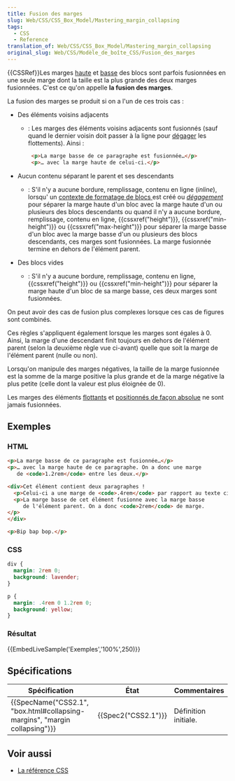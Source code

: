 ```yaml
---
title: Fusion des marges
slug: Web/CSS/CSS_Box_Model/Mastering_margin_collapsing
tags:
  - CSS
  - Reference
translation_of: Web/CSS/CSS_Box_Model/Mastering_margin_collapsing
original_slug: Web/CSS/Modèle_de_boîte_CSS/Fusion_des_marges
---
```

{{CSSRef}}Les marges [haute](/fr/docs/Web/CSS/margin-top) et [basse](/fr/docs/Web/CSS/margin-bottom) des blocs sont parfois fusionnées en une seule marge dont la taille est la plus grande des deux marges fusionnées. C'est ce qu'on appelle **la fusion des marges**.

La fusion des marges se produit si on a l'un de ces trois cas :

- Des éléments voisins adjacents

  - : Les marges des éléments voisins adjacents sont fusionnés (sauf quand le dernier voisin doit passer à la ligne pour [dégager](/fr/docs/Web/CSS/clear) les flottements). Ainsi :

    ```html
     <p>La marge basse de ce paragraphe est fusionnée…</p>
     <p>… avec la marge haute de celui-ci.</p>
    ```

- Aucun contenu séparant le parent et ses descendants
  - : S'il n'y a aucune bordure, remplissage, contenu en ligne (_inline_), lorsqu' un [contexte de formatage de blocs ](/fr/docs/Web/CSS/Block_formatting_context)est créé ou _[dégagement](/fr/docs/Web/CSS/clear)_ pour séparer la marge haute d'un bloc avec la marge haute d'un ou plusieurs des blocs descendants ou quand il n'y a aucune bordure, remplissage, contenu en ligne, {{cssxref("height")}}, {{cssxref("min-height")}} ou {{cssxref("max-height")}} pour séparer la marge basse d'un bloc avec la marge basse d'un ou plusieurs des blocs descendants, ces marges sont fusionnées. La marge fusionnée termine en dehors de l'élément parent.
- Des blocs vides
  - : S'il n'y a aucune bordure, remplissage, contenu en ligne, {{cssxref("height")}} ou {{cssxref("min-height")}} pour séparer la marge haute d'un bloc de sa marge basse, ces deux marges sont fusionnées.

On peut avoir des cas de fusion plus complexes lorsque ces cas de figures sont combinés.

Ces règles s'appliquent également lorsque les marges sont égales à 0. Ainsi, la marge d'une descendant finit toujours en dehors de l'élément parent (selon la deuxième règle vue ci-avant) quelle que soit la marge de l'élément parent (nulle ou non).

Lorsqu'on manipule des marges négatives, la taille de la marge fusionnée est la somme de la marge positive la plus grande et de la marge négative la plus petite (celle dont la valeur est plus éloignée de 0).

Les marges des éléments [flottants](/fr/docs/Web/CSS/float) et [positionnés de façon absolue](/fr/docs/Web/CSS/position) ne sont jamais fusionnées.

## Exemples

### HTML

```html
<p>La marge basse de ce paragraphe est fusionnée…</p>
<p>… avec la marge haute de ce paragraphe. On a donc une marge
   de <code>1.2rem</code> entre les deux.</p>

<div>Cet élément contient deux paragraphes !
  <p>Celui-ci a une marge de <code>.4rem</code> par rapport au texte ci-dessus.</p>
  <p>La marge basse de cet élément fusionne avec la marge basse
     de l'élément parent. On a donc <code>2rem</code> de marge.
</p>
</div>

<p>Bip bap bop.</p>
```

### CSS

```css
div {
  margin: 2rem 0;
  background: lavender;
}

p {
  margin: .4rem 0 1.2rem 0;
  background: yellow;
}
```

### Résultat

{{EmbedLiveSample('Exemples','100%',250)}}

## Spécifications

| Spécification                                                                                        | État                     | Commentaires         |
| ---------------------------------------------------------------------------------------------------- | ------------------------ | -------------------- |
| {{SpecName("CSS2.1", "box.html#collapsing-margins", "margin collapsing")}} | {{Spec2("CSS2.1")}} | Définition initiale. |

## Voir aussi

- [La référence CSS](/fr/docs/Web/CSS/Reference)
